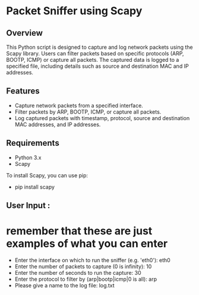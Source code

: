 # Packet Sniffer using Scapy

## Overview

This Python script is designed to capture and log network packets using the Scapy library. Users can filter packets based on specific protocols (ARP, BOOTP, ICMP) or capture all packets. The captured data is logged to a specified file, including details such as source and destination MAC and IP addresses.

## Features

- Capture network packets from a specified interface.
- Filter packets by ARP, BOOTP, ICMP, or capture all packets.
- Log captured packets with timestamp, protocol, source and destination MAC addresses, and IP addresses.

## Requirements

- Python 3.x
- Scapy

To install Scapy, you can use pip:

- pip install scapy


##  User Input :
# remember that these are just examples of what you can enter

* Enter the interface on which to run the sniffer (e.g. 'eth0'): eth0
* Enter the number of packets to capture (0 is infinity): 10
* Enter the number of seconds to run the capture: 30
* Enter the protocol to filter by (arp|bootp|icmp|0 is all): arp
* Please give a name to the log file: log.txt
